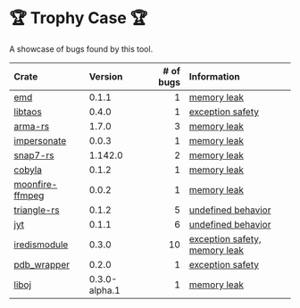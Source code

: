 # 🏆 Trophy Case 🏆

A showcase of bugs found by this tool.

Crate | Version | # of bugs | Information
:---- | :------ | --------: | :----------
[emd](https://crates.io/crates/emd/0.1.1) | 0.1.1 | 1 | [memory leak](https://github.com/gchers/rust-emd/issues/2)
[libtaos](https://crates.io/crates/libtaos/0.4.0) | 0.4.0 | 1 | [exception safety](https://github.com/taosdata/libtaos-rs/issues/17)
[arma-rs](https://crates.io/crates/arma-rs/1.7.0) | 1.7.0 | 3 | [memory leak](https://github.com/BrettMayson/arma-rs/issues/21)
[impersonate](https://crates.io/crates/impersonate/0.0.3) | 0.0.3 | 1 | [memory leak](https://github.com/aleozlx/impersonate/issues/1)
[snap7-rs](https://crates.io/crates/snap7-rs/1.142.0) | 1.142.0 | 2 | [memory leak](https://gitee.com/gmg137/snap7-rs/issues/I4ZPD8)
[cobyla](https://crates.io/crates/cobyla/0.1.2) | 0.1.2 | 1 | [memory leak](https://github.com/relf/cobyla/pull/1)
[moonfire-ffmpeg](https://crates.io/crates/moonfire-ffmpeg/0.0.2) | 0.0.2 | 1 | [memory leak](https://github.com/scottlamb/moonfire-ffmpeg/issues/1)
[triangle-rs](https://crates.io/crates/triangle-rs/0.1.2) | 0.1.2 | 5 | [undefined behavior](https://github.com/rconan/triangle-rs/issues/1)
[jyt](https://crates.io/crates/jyt/0.1.1) | 0.1.1 | 6 | [undefined behavior](https://github.com/ken-matsui/jyt/issues/16)
[iredismodule](https://crates.io/crates/iredismodule/0.3.0) | 0.3.0 | 10 | [exception safety, memory leak](https://github.com/sigoden/iredismodule/issues/1)
[pdb_wrapper](https://crates.io/crates/pdb_wrapper/0.2.0) | 0.2.0 | 1 | [exception safety](https://github.com/not-wlan/pdb_wrapper/issues/5)
[liboj](https://crates.io/crates/liboj/0.3.0-alpha.1) | 0.3.0-alpha.1 | 1 | [memory leak](https://gitlab.com/hr567/liboj/-/issues/1)
